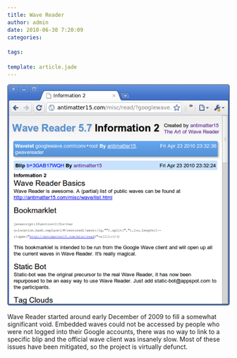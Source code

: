 ```yaml
---
title: Wave Reader
author: admin
date: 2010-06-30 7:20:09
categories:

tags: 

template: article.jade
---
```


<div>

[![](Information-2-Chromium_080.png "Information 2 - Chromium_080")](Information-2-Chromium_080.png)

Wave Reader started around early December of 2009 to fill a somewhat significant void. Embedded waves could not be accessed by people who were not logged into their Google accounts, there was no way to link to a specific blip and the official wave client was insanely slow. Most of these issues have been mitigated, so the project is virtually defunct.
</div> 

 
